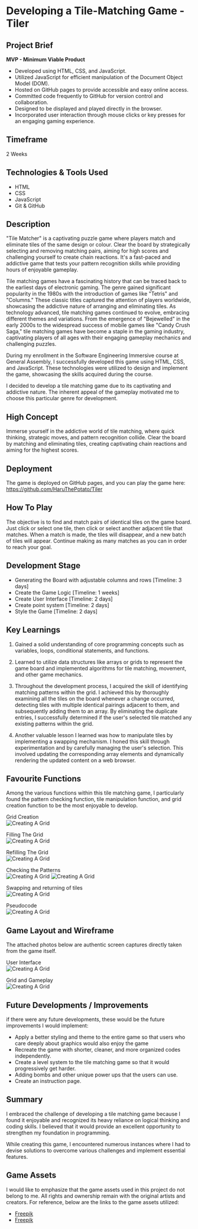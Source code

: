 # Developing a Tile-Matching Game - Tiler

## Project Brief
**MVP - Minimum Viable Product**
- Developed using HTML, CSS, and JavaScript.
- Utilized JavaScript for efficient manipulation of the Document Object Model (DOM).
- Hosted on GitHub pages to provide accessible and easy online access.
- Committed code frequently to GitHub for version control and collaboration.
- Designed to be displayed and played directly in the browser.
- Incorporated user interaction through mouse clicks or key presses for an engaging gaming experience.

## Timeframe
2 Weeks

## Technologies & Tools Used
- HTML
- CSS
- JavaScript
- Git & GitHub

## Description
"Tile Matcher" is a captivating puzzle game where players match and eliminate tiles of the same design or colour. Clear the board by strategically selecting and removing matching pairs, aiming for high scores and challenging yourself to create chain reactions. It's a fast-paced and addictive game that tests your pattern recognition skills while providing hours of enjoyable gameplay.

Tile matching games have a fascinating history that can be traced back to the earliest days of electronic gaming. The genre gained significant popularity in the 1980s with the introduction of games like "Tetris" and "Columns." These classic titles captured the attention of players worldwide, showcasing the addictive nature of arranging and eliminating tiles. As technology advanced, tile matching games continued to evolve, embracing different themes and variations. From the emergence of "Bejewelled" in the early 2000s to the widespread success of mobile games like "Candy Crush Saga," tile matching games have become a staple in the gaming industry, captivating players of all ages with their engaging gameplay mechanics and challenging puzzles.

During my enrollment in the Software Engineering Immersive course at General Assembly, I successfully developed this game using HTML, CSS, and JavaScript. These technologies were utilized to design and implement the game, showcasing the skills acquired during the course.

I decided to develop a tile matching game due to its captivating and addictive nature. The inherent appeal of the gameplay motivated me to choose this particular genre for development.

## High Concept
Immerse yourself in the addictive world of tile matching, where quick thinking, strategic moves, and pattern recognition collide. Clear the board by matching and eliminating tiles, creating captivating chain reactions and aiming for the highest scores.

## Deployment
The game is deployed on GitHub pages, and you can play the game here: https://github.com/HaruThePotato/Tiler

## How To Play
The objective is to find and match pairs of identical tiles on the game board. Just click or select one tile, then click or select another adjacent tile that matches. When a match is made, the tiles will disappear, and a new batch of tiles will appear. Continue making as many matches as you can in order to reach your goal.

## Development Stage
- Generating the Board with adjustable columns and rows [Timeline: 3 days]
- Create the Game Logic [Timeline: 1 weeks]
- Create User Interface [Timeline: 2 days]
- Create point system [Timeline: 2 days]
- Style the Game [Timeline: 2 days]

## Key Learnings
1. Gained a solid understanding of core programming concepts such as variables, loops, conditional statements, and functions.

2. Learned to utilize data structures like arrays or grids to represent the game board and implemented algorithms for tile matching, movement, and other game mechanics.

3. Throughout the development process, I acquired the skill of identifying matching patterns within the grid. I achieved this by thoroughly examining all the tiles on the board whenever a change occurred, detecting tiles with multiple identical pairings adjacent to them, and subsequently adding them to an array. By eliminating the duplicate entries, I successfully determined if the user's selected tile matched any existing patterns within the grid.

4. Another valuable lesson I learned was how to manipulate tiles by implementing a swapping mechanism. I honed this skill through experimentation and by carefully managing the user's selection. This involved updating the corresponding array elements and dynamically rendering the updated content on a web browser.

## Favourite Functions
Among the various functions within this tile matching game, I particularly found the pattern checking function, tile manipulation function, and grid creation function to be the most enjoyable to develop.

Grid Creation<br>
![Creating A Grid](https://github.com/HaruThePotato/Tiler/blob/main/Screenshots/1.jpeg?raw=true)

Filling The Grid<br>
![Creating A Grid](https://github.com/HaruThePotato/Tiler/blob/main/Screenshots/2.jpeg?raw=true)

Refilling The Grid<br>
![Creating A Grid](https://github.com/HaruThePotato/Tiler/blob/main/Screenshots/3.jpeg?raw=true)

Checking the Patterns<br>
![Creating A Grid](https://github.com/HaruThePotato/Tiler/blob/main/Screenshots/4.jpeg?raw=true)
![Creating A Grid](https://github.com/HaruThePotato/Tiler/blob/main/Screenshots/5.jpeg?raw=true)

Swapping and returning of tiles<br>
![Creating A Grid](https://github.com/HaruThePotato/Tiler/blob/main/Screenshots/6.jpeg?raw=true)

Pseudocode<br>
![Creating A Grid](https://github.com/HaruThePotato/Tiler/blob/main/Screenshots/7.jpeg?raw=true)

## Game Layout and Wireframe
The attached photos below are authentic screen captures directly taken from the game itself.

User Interface<br>
![Creating A Grid](https://github.com/HaruThePotato/Tiler/blob/main/Screenshots/10.JPG?raw=true)

Grid and Gameplay<br>
![Creating A Grid](https://github.com/HaruThePotato/Tiler/blob/main/Screenshots/9.JPG?raw=true)

## Future Developments / Improvements
if there were any future developments, these would be the future improvements I would implement:

- Apply a better styling and theme to the entire game so that users who care deeply about graphics would also enjoy the game
- Recreate the game with shorter, cleaner, and more organized codes independently.
- Create a level system to the tile matching game so that it would progressively get harder.
- Adding bombs and other unique power ups that the users can use.
- Create an instruction page.

## Summary
I embraced the challenge of developing a tile matching game because I found it enjoyable and recognized its heavy reliance on logical thinking and coding skills. I believed that it would provide an excellent opportunity to strengthen my foundation in programming.

While creating this game, I encountered numerous instances where I had to devise solutions to overcome various challenges and implement essential features.

## Game Assets
I would like to emphasize that the game assets used in this project do not belong to me. All rights and ownership remain with the original artists and creators. For reference, below are the links to the game assets utilized:

- [Freepik](https://www.freepik.com/free-vector/background-pixel-rain-abstract_6072178.htm#query=seamless%20game%20background&position=30&from_view=keyword&track=ais)
- [Freepik](https://www.freepik.com/free-vector/abstract-pixel-rain-background_6209902.htm#query=seamless%20game%20background&position=13&from_view=keyword&track=ais)
